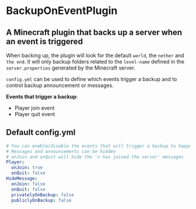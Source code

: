 # BackupOnEventPlugin
## A Minecraft plugin that backs up a server when an event is triggered
When backing up, the plugin will look for the default `world`, the `nether` and `the end`. It will only backup folders related to the `level-name` defined in the `server.properties` generated by the Minecraft server.

`config.yml` can be used to define which events trigger a backup and to control backup announcement or messages.

**Events that trigger a backup**:
  - Player join event
  - Player quit event

## Default config.yml
```yaml
# You can enable/disable the events that will trigger a backup to happen
# Messages and announcements can be hidden
# onJoin and onQuit will hide the 'x has joined the server' messages
Player:
  onJoin: true
  onQuit: false
HideMessage:
  onJoin: false
  onQuit: false
  privatelyOnBackup: false
  publiclyOnBackup: false
```
